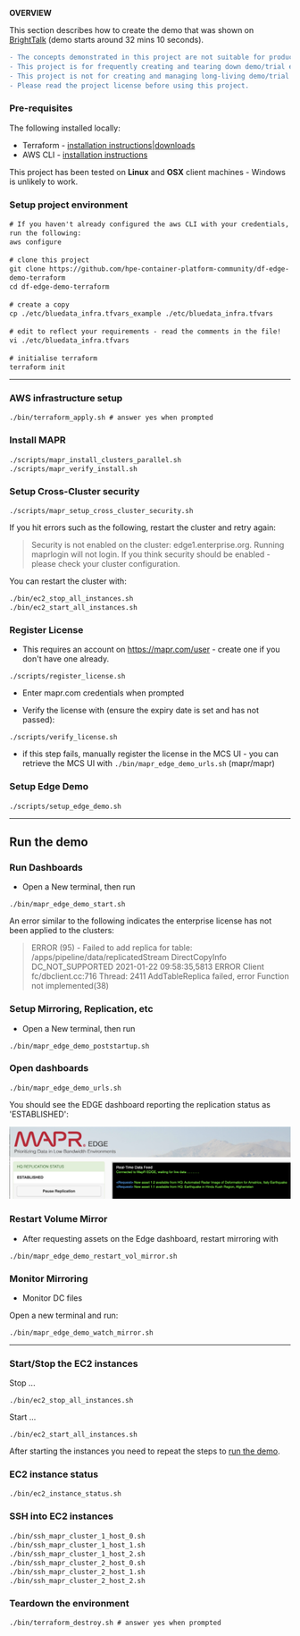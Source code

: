 **OVERVIEW**

This section describes how to create the demo that was shown on [BrightTalk](https://www.brighttalk.com/webcast/12641/445912/stretching-hpe-ezmeral-data-fabric-from-edge-to-cloud) (demo starts around 32 mins 10 seconds).

```diff
- The concepts demonstrated in this project are not suitable for production environments.
- This project is for frequently creating and tearing down demo/trial environments.
- This project is not for creating and managing long-living demo/trial environments.
- Please read the project license before using this project.
```

### Pre-requisites

The following installed locally:

 - Terraform - [installation instructions](https://learn.hashicorp.com/terraform/getting-started/install.html)|[downloads](https://www.terraform.io/downloads.html)
 - AWS CLI - [installation instructions](https://docs.aws.amazon.com/cli/latest/userguide/cli-chap-install.html)

This project has been tested on **Linux** and **OSX** client machines - Windows is unlikely to work.


### Setup project environment

```
# If you haven't already configured the aws CLI with your credentials, run the following:
aws configure

# clone this project
git clone https://github.com/hpe-container-platform-community/df-edge-demo-terraform
cd df-edge-demo-terraform

# create a copy 
cp ./etc/bluedata_infra.tfvars_example ./etc/bluedata_infra.tfvars

# edit to reflect your requirements - read the comments in the file!
vi ./etc/bluedata_infra.tfvars 

# initialise terraform
terraform init
```

---

### AWS infrastructure setup

```
./bin/terraform_apply.sh # answer yes when prompted
```

### Install MAPR

```
./scripts/mapr_install_clusters_parallel.sh
./scripts/mapr_verify_install.sh
```

### Setup Cross-Cluster security

```
./scripts/mapr_setup_cross_cluster_security.sh
```

If you hit errors such as the following, restart the cluster and retry again:

> Security is not enabled on the cluster: edge1.enterprise.org. Running maprlogin will not login. If you think security should be enabled -  please check your cluster configuration.

You can restart the cluster with:

```
./bin/ec2_stop_all_instances.sh
./bin/ec2_start_all_instances.sh
```


### Register License

- This requires an account on https://mapr.com/user - create one if you don't have one already.
```
./scripts/register_license.sh
```
- Enter mapr.com credentials when prompted

- Verify the license with (ensure the expiry date is set and has not passed):
```
./scripts/verify_license.sh
```

- if this step fails, manually register the license in the MCS UI - you can retrieve the MCS UI with `./bin/mapr_edge_demo_urls.sh` (mapr/mapr)


### Setup Edge Demo

```
./scripts/setup_edge_demo.sh
```

---

## Run the demo

### Run Dashboards


- Open a New terminal, then run

```
./bin/mapr_edge_demo_start.sh
```

An error similar to the following indicates the enterprise license has not been applied to the clusters:

> ERROR (95) -  Failed to add replica for table: /apps/pipeline/data/replicatedStream DirectCopyInfo DC_NOT_SUPPORTED
> 2021-01-22 09:58:35,5813 ERROR Client fc/dbclient.cc:716 Thread: 2411 AddTableReplica failed, error Function not implemented(38)

### Setup Mirroring, Replication, etc

- Open a New terminal, then run

```
./bin/mapr_edge_demo_poststartup.sh
```


### Open dashboards

```
./bin/mapr_edge_demo_urls.sh
```

You should see the EDGE dashboard reporting the replication status as 'ESTABLISHED':

![edge_demo_replication.png](./edge_demo_replication.png)

### Restart Volume Mirror

- After requesting assets on the Edge dashboard, restart mirroring with

```
./bin/mapr_edge_demo_restart_vol_mirror.sh
```

### Monitor Mirroring

- Monitor DC files

Open a new terminal and run:

```
./bin/mapr_edge_demo_watch_mirror.sh
```

---

### Start/Stop the EC2 instances

Stop ...

```
./bin/ec2_stop_all_instances.sh
```

Start ...

```
./bin/ec2_start_all_instances.sh
```

After starting the instances you need to repeat the steps to [run the demo](#run-the-demo).

### EC2 instance status

```
./bin/ec2_instance_status.sh
```

### SSH into EC2 instances

```
./bin/ssh_mapr_cluster_1_host_0.sh
./bin/ssh_mapr_cluster_1_host_1.sh
./bin/ssh_mapr_cluster_1_host_2.sh
./bin/ssh_mapr_cluster_2_host_0.sh
./bin/ssh_mapr_cluster_2_host_1.sh
./bin/ssh_mapr_cluster_2_host_2.sh
```

### Teardown the environment

```
./bin/terraform_destroy.sh # answer yes when prompted
```
